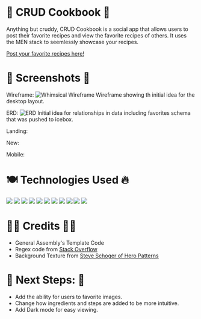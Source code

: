 # 🍗 CRUD Cookbook 🍱
Anything but cruddy, CRUD Cookbook is a social app that allows users to post their favorite recipes and view the favorite recipes of others. It uses the MEN stack to seemlessly showcase your recipes.

[Post your favorite recipes here!](https://crud-cookbook.herokuapp.com/)

# 🍔 Screenshots 🍟
Wireframe:
![Whimsical Wireframe](https://i.imgur.com/6OPSM0v.png)
Wireframe showing th initial idea for the desktop layout.  

ERD:
![ERD](https://i.imgur.com/JQmQOaP.png)
Initial idea for relationships in data including favorites schema that was pushed to icebox.

Landing:

New:

Mobile:

# 🍽 Technologies Used 🔥
<img src="https://img.shields.io/badge/HTML5-E34F26?style=flat&logo=html5&logoColor=white">
<img src="https://img.shields.io/badge/CSS3-1572B6?style=flat&logo=css3&logoColor=white">
<img src="https://img.shields.io/badge/JavaScript-F7DF1E?style=flat&logo=javascript&logoColor=black">
<img src="https://img.shields.io/badge/Bootstrap-563D7C?style=flat&logo=bootstrap&logoColor=white">
<img src="https://img.shields.io/badge/MongoDB-4EA94B?style=flat&logo=mongodb&logoColor=white">
<img src="https://img.shields.io/badge/Express.js-404D59?style=flat&logo=express&logoColor=white">
<img src="https://img.shields.io/badge/Node.js-43853D?style=flat&logo=node.js&logoColor=white">
<img src="https://img.shields.io/badge/Heroku-430098?style=flat&logo=heroku&logoColor=white">
<img src="https://img.shields.io/badge/-%3C%25EJS%25%3E-FFFFFF">
<img src="https://img.shields.io/badge/-Passport-000000?style=flat&logo=passport">
<img src="https://img.shields.io/badge/Mongoose-880000?style=flat">

# 👩‍🍳 Credits 👨‍🍳
* General Assembly's Template Code
* Regex code from [Stack Overflow](https://stackoverflow.com/questions/40687546/html-input-require-url-to-end-in-specific-filetype)
* Background Texture from [Steve Schoger of Hero Patterns](https://heropatterns.com/)


# 🦐 Next Steps: 🍤
* Add the ability for users to favorite images.
* Change how ingredients and steps are added to be more intuitive.
* Add Dark mode for easy viewing.